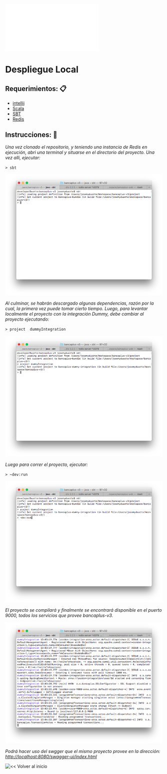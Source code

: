 ![<< Volver al inicio](../README.md)

# Despliegue Local

## Requerimientos: 📋

* [intellij](https://www.jetbrains.com/idea/)
* [Scala](http://scala-lang.org/download/install.html)
* [SBT](http://www.scala-sbt.org/release/docs/Installing-sbt-on-Mac.html)
* [Redis](http://redis.io/download)

## Instrucciones: 🔧

_Una vez clonado el repositorio, y teniendo una instancia de Redis en ejecución, abri una terminal y situarse en el directorio del proyecto. Una vez allí, ejecutar:_

`> sbt`

![alt sbt](sbt-screenshot.png)

_Al culminar, se habrán descargado algunas dependencias, razón por la cual, la primera vez puede tomar cierto tiempo. Luego, para levantar localmente el proyecto con la integración Dummy, debe cambiar al proyecto ejecutando:_

`> project  dummyIntegration`

![alt dummyIntegration](dummyIntegration-screenshot.png)

_Luego para correr el proyecto, ejecutar:_

`> ~dev:run`

![alt devRun](devRun-screenshot.png)

_El proyecto se compilará y finalmente se encontrará disponible en el puerto 9000, todos los servicios que provee bancaplus-v3._

![alt running](running-screenshot.png)

_Podrá hacer uso del swgger que el mismo proyecto provee en la dirección: [http://localhost:8080/swagger-ui/index.html](http://localhost:8080/swagger-ui/index.html?url=http://localhost:9000/api.json#/)_

![<< Volver al inicio](/)